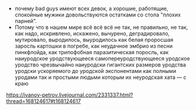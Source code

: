 - почему bad guys имеют всех девок, а хорошие, работящие, спокойные мужики довольствуются остатками со стола "плохих парней".
- Потому что в нашем мире всё всё всё не так, не правильно, не так, как надо, искривлено, искажено, вычурено, деградировало, мутировало, выродилось, выуродилось как белая проросшая заросль картошки в погребе, как неудачное эмбрио из песни пинкфлойда, как трипофобная паразитическая поросль, как наиуродское уродствующееся самопереуродствующееся уродское уродство чрезвычайно наиуродски гигантских размеров уродства уродски ускоряемого до уродской экспонентами как полными уродами так и простыми людьми которым их неуродская хата — с краю

https://ivanov-petrov.livejournal.com/2331337.html?thread=168124617#t168124617